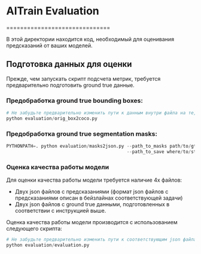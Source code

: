 # AITrain Evaluation
==============================

В этой директории находится код, необходимый для оценивания предсказаний от ваших моделей.

## Подготовка данных для оценки
Прежде, чем запускать скрипт подсчета метрик,  требуется предварительно подготовить ground true данные.

### Предобработка ground true bounding boxes:

```python
# Не забудьте предварительно изменить пути к данным внутри файла на те, которые используете у себя.
python evaluation/orig_box2coco.py
```

### Предобработка ground true segmentation masks:

```python
PYTHONPATH=. python evaluation/masks2json.py --path_to_masks path/to/gt/masks \
                                             --path_to_save where/to/store/result
```

### Оценка качества работы модели
Для оценки качества работы модели требуется наличие 4х файлов:
- Двух json файлов с предсказаниями (формат json файлов с предсказаниями описан в бейзлайнах соответствующей задачи)
- Двух json файлов с ground true данными, подготовленных в соответствии с инструкцией выше.

Оценка качества работы модели производится с использованием следующего скрипта:
```python
# Не забудьте предварительно изменить пути к соответствующим json файлам внутри evaluation.py
python evaluation/evaluation.py
```
